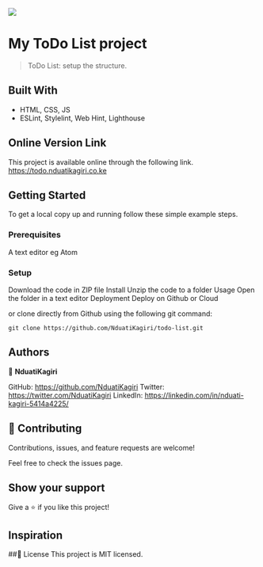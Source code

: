 ![](https://img.shields.io/badge/Microverse-blueviolet)

# My ToDo List project
> ToDo List: setup the structure.

## Built With

- HTML, CSS, JS
- ESLint, Stylelint, Web Hint, Lighthouse

## Online Version Link
This project is available online through the following link.
https://todo.nduatikagiri.co.ke

## Getting Started
To get a local copy up and running follow these simple example steps.

### Prerequisites
A text editor eg Atom

### Setup
Download the code in ZIP file
Install
Unzip the code to a folder
Usage
Open the folder in a text editor
Deployment
Deploy on Github or Cloud

or clone directly from Github using the following git command:
```
git clone https://github.com/NduatiKagiri/todo-list.git
```

## Authors
:bust_in_silhouette: **NduatiKagiri**

GitHub: https://github.com/NduatiKagiri
Twitter: https://twitter.com/NduatiKagiri
LinkedIn: https://linkedin.com/in/nduati-kagiri-5414a4225/

## :handshake: Contributing
Contributions, issues, and feature requests are welcome!

Feel free to check the issues page.

## Show your support
Give a :star:️ if you like this project!

## Inspiration

##:memo: License
This project is MIT licensed.
